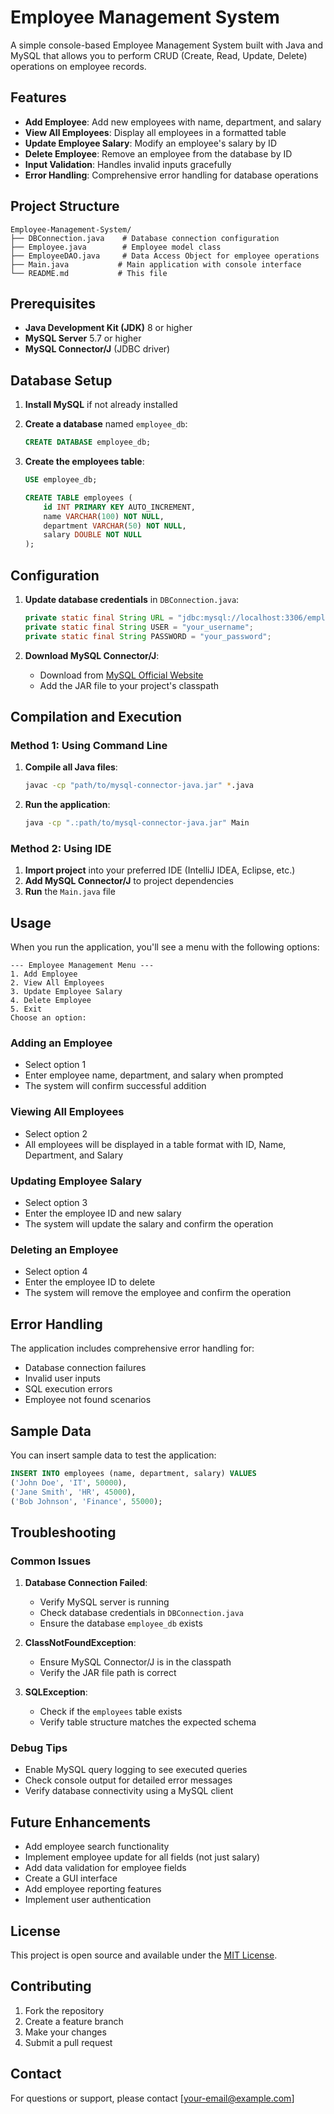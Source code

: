 # Employee Management System

A simple console-based Employee Management System built with Java and MySQL that allows you to perform CRUD (Create, Read, Update, Delete) operations on employee records.

## Features

- **Add Employee**: Add new employees with name, department, and salary
- **View All Employees**: Display all employees in a formatted table
- **Update Employee Salary**: Modify an employee's salary by ID
- **Delete Employee**: Remove an employee from the database by ID
- **Input Validation**: Handles invalid inputs gracefully
- **Error Handling**: Comprehensive error handling for database operations

## Project Structure

```
Employee-Management-System/
├── DBConnection.java    # Database connection configuration
├── Employee.java        # Employee model class
├── EmployeeDAO.java     # Data Access Object for employee operations
├── Main.java           # Main application with console interface
└── README.md           # This file
```

## Prerequisites

- **Java Development Kit (JDK)** 8 or higher
- **MySQL Server** 5.7 or higher
- **MySQL Connector/J** (JDBC driver)

## Database Setup

1. **Install MySQL** if not already installed
2. **Create a database** named `employee_db`:
   ```sql
   CREATE DATABASE employee_db;
   ```

3. **Create the employees table**:
   ```sql
   USE employee_db;
   
   CREATE TABLE employees (
       id INT PRIMARY KEY AUTO_INCREMENT,
       name VARCHAR(100) NOT NULL,
       department VARCHAR(50) NOT NULL,
       salary DOUBLE NOT NULL
   );
   ```

## Configuration

1. **Update database credentials** in `DBConnection.java`:
   ```java
   private static final String URL = "jdbc:mysql://localhost:3306/employee_db";
   private static final String USER = "your_username";
   private static final String PASSWORD = "your_password";
   ```

2. **Download MySQL Connector/J**:
   - Download from [MySQL Official Website](https://dev.mysql.com/downloads/connector/j/)
   - Add the JAR file to your project's classpath

## Compilation and Execution

### Method 1: Using Command Line

1. **Compile all Java files**:
   ```bash
   javac -cp "path/to/mysql-connector-java.jar" *.java
   ```

2. **Run the application**:
   ```bash
   java -cp ".:path/to/mysql-connector-java.jar" Main
   ```

### Method 2: Using IDE

1. **Import project** into your preferred IDE (IntelliJ IDEA, Eclipse, etc.)
2. **Add MySQL Connector/J** to project dependencies
3. **Run** the `Main.java` file

## Usage

When you run the application, you'll see a menu with the following options:

```
--- Employee Management Menu ---
1. Add Employee
2. View All Employees
3. Update Employee Salary
4. Delete Employee
5. Exit
Choose an option:
```

### Adding an Employee
- Select option 1
- Enter employee name, department, and salary when prompted
- The system will confirm successful addition

### Viewing All Employees
- Select option 2
- All employees will be displayed in a table format with ID, Name, Department, and Salary

### Updating Employee Salary
- Select option 3
- Enter the employee ID and new salary
- The system will update the salary and confirm the operation

### Deleting an Employee
- Select option 4
- Enter the employee ID to delete
- The system will remove the employee and confirm the operation

## Error Handling

The application includes comprehensive error handling for:
- Database connection failures
- Invalid user inputs
- SQL execution errors
- Employee not found scenarios

## Sample Data

You can insert sample data to test the application:

```sql
INSERT INTO employees (name, department, salary) VALUES
('John Doe', 'IT', 50000),
('Jane Smith', 'HR', 45000),
('Bob Johnson', 'Finance', 55000);
```

## Troubleshooting

### Common Issues

1. **Database Connection Failed**:
   - Verify MySQL server is running
   - Check database credentials in `DBConnection.java`
   - Ensure the database `employee_db` exists

2. **ClassNotFoundException**:
   - Ensure MySQL Connector/J is in the classpath
   - Verify the JAR file path is correct

3. **SQLException**:
   - Check if the `employees` table exists
   - Verify table structure matches the expected schema

### Debug Tips

- Enable MySQL query logging to see executed queries
- Check console output for detailed error messages
- Verify database connectivity using a MySQL client

## Future Enhancements

- Add employee search functionality
- Implement employee update for all fields (not just salary)
- Add data validation for employee fields
- Create a GUI interface
- Add employee reporting features
- Implement user authentication

## License

This project is open source and available under the [MIT License](LICENSE).

## Contributing

1. Fork the repository
2. Create a feature branch
3. Make your changes
4. Submit a pull request

## Contact

For questions or support, please contact [your-email@example.com]
